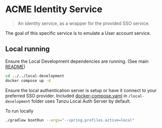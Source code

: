 # ACME Identity Service

> An identity service, as a wrapper for the provided SSO service.

The goal of this specific service is to emulate a User account service.

## Local running

Ensure the Local Development dependencies are running. (See main [README](../../local-development/README.md))

```bash
cd ../../local-development
docker compose up -d
```

Ensure the local authentication server is setup or have it connect to your preferred SSO provider.  Included [docker-compose.yaml](../../local-development/docker-compose.yaml) in `/local-development` folder uses Tanzu Local Auth Server by default.  

To run locally

```bash
./gradlew bootRun --args="--spring.profiles.active=local"
```
